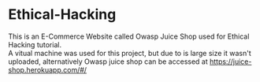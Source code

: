 # Ethical-Hacking
This is an E-Commerce Website called Owasp Juice Shop used for Ethical Hacking tutorial.  
A vitual machine was used for this project, but due to is large size it wasn't uploaded, alternatively Owasp juice shop can be accessed at https://juice-shop.herokuapp.com/#/
